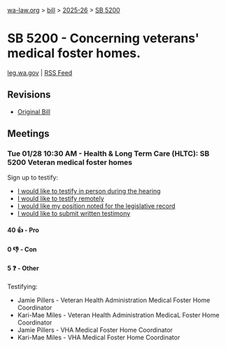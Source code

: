 [wa-law.org](/) > [bill](/bill/) > [2025-26](/bill/2025-26/) > [SB 5200](/bill/2025-26/sb/5200/)

# SB 5200 - Concerning veterans' medical foster homes.
[leg.wa.gov](https://app.leg.wa.gov/billsummary?BillNumber=5200&Year=2025&Initiative=false) | [RSS Feed](./rss.xml)

## Revisions
* [Original Bill](1/)

## Meetings
### Tue 01/28 10:30 AM - Health & Long Term Care (HLTC): SB 5200 Veteran medical foster homes
Sign up to testify:
* [I would like to testify in person during the hearing](https://app.leg.wa.gov/csi/Testifier/Add?chamber=House&mId=32589&aId=162153&caId=24981&tId=1)
* [I would like to testify remotely](https://app.leg.wa.gov/csi/Testifier/Add?chamber=House&mId=32589&aId=162153&caId=24981&tId=2)
* [I would like my position noted for the legislative record](https://app.leg.wa.gov/csi/Testifier/Add?chamber=House&mId=32589&aId=162153&caId=24981&tId=3)
* [I would like to submit written testimony](https://app.leg.wa.gov/csi/Testifier/Add?chamber=House&mId=32589&aId=162153&caId=24981&tId=4)

#### 40 👍 - Pro

#### 0 👎 - Con

#### 5 ❓ - Other
Testifying:
* Jamie Pillers - Veteran Health Administration Medical Foster Home Coordinator
* Kari-Mae Miles - Veteran Health Administration MedicaL Foster Home Coordinator
* Jamie Pillers - VHA Medical Foster Home Coordinator
* Kari-Mae Miles - VHA Medical Foster Home Coordinator
